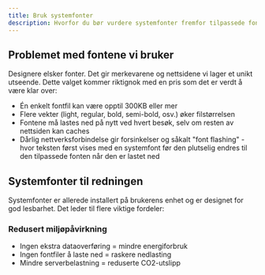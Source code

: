 ```yaml
---
title: Bruk systemfonter
description: Hvorfor du bør vurdere systemfonter fremfor tilpassede fonter
---
```


## Problemet med fontene vi bruker

Designere elsker fonter. Det gir merkevarene og nettsidene vi lager et unikt utseende. Dette valget kommer riktignok med en pris som det er verdt å være klar over:

- Én enkelt fontfil kan være opptil 300KB eller mer
- Flere vekter (light, regular, bold, semi-bold, osv.) øker filstørrelsen
- Fontene må lastes ned på nytt ved hvert besøk, selv om resten av nettsiden kan caches
- Dårlig nettverksforbindelse gir forsinkelser og såkalt "font flashing" - hvor teksten først vises med en systemfont før den plutselig endres til den tilpassede fonten når den er lastet ned

## Systemfonter til redningen

Systemfonter er allerede installert på brukerens enhet og er designet for god lesbarhet. Det leder til flere viktige fordeler:

### Redusert miljøpåvirkning

- Ingen ekstra dataoverføring = mindre energiforbruk
- Ingen fontfiler å laste ned = raskere nedlasting
- Mindre serverbelastning = reduserte CO2-utslipp
